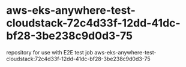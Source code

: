 # aws-eks-anywhere-test-cloudstack-72c4d33f-12dd-41dc-bf28-3be238c9d0d3-75
repository for use with E2E test job aws-eks-anywhere-test-cloudstack:72c4d33f-12dd-41dc-bf28-3be238c9d0d3-75
